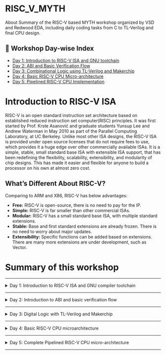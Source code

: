 # RISC_V_MYTH
About Summary of the RISC-V based MYTH workshop organized by VSD and Redwood EDA, including daily coding tasks from C to TL-Verilog and final CPU design.

## 📅 Workshop Day-wise Index

- [Day 1: Introduction to RISC-V ISA and GNU toolchain](https://github.com/kranthiuppada/RISC_V_MYTH/tree/main/LAB_WORK/Day_1)
- [Day 2: ABI and Basic Verification Flow](https://github.com/kranthiuppada/RISC_V_MYTH/tree/main/LAB_WORK/DAY_2)
- [Day 3: Combinational Logic using TL-Verilog and Makerchip](https://github.com/kranthiuppada/RISC_V_MYTH/tree/main/LAB_WORK/DAY_3)
- [Day 4: Basic RISC-V CPU Micro-architecture](https://github.com/kranthiuppada/RISC_V_MYTH/tree/main/LAB_WORK/DAY_4)
- [Day 5: Pipelined RISC-V CPU Implementation](https://github.com/kranthiuppada/RISC_V_MYTH/tree/main/LAB_WORK/DAY_5)


# Introduction to RISC-V ISA

RISC-V is an open standard instruction set architecture based on established reduced instruction set computer(RISC) principles. It was first started by Prof. Krste Asanović and graduate students Yunsup Lee and Andrew Waterman in May 2010 as part of the Parallel Computing Laboratory, at UC Berkeley. Unlike most other ISA designs, the RISC-V ISA is provided under open source licenses that do not require fees to use, which provides it a huge edge over other commercially available ISAs. It is a simple, stable, small standard base ISA with extensible ISA support, that has been redefining the flexibility, scalability, extensibility, and modularity of chip designs. This has made it easier and flexible for anyone to build a processor on his own at almost zero cost. 

## What’s Different About RISC-V?

   Comparing to ARM and X86, RISC-V has below advantages:

   - **Free:** RISC-V is open-source, there is no need to pay for the IP.
   - **Simple:** RISC-V is far smaller than other commercial ISAs.
   - **Modular:** RISC-V has a small standard base ISA, with multiple standard extensions.
   - **Stable:** Base and first standard extensions are already frozen. There is no need to worry about major updates.
   - **Extensibility:** Specific functions can be added based on extensions. There are many more extensions are under development, such as Vector.

# Summary of this workshop

******************************************************************************************************************************************************

<details>
  <summary>Day 1: Introduction to RISC-V ISA and GNU compiler toolchain</summary>

## Labs for Day 1  
**1. Simple c program for adding numbers between 1 to n**

    #include <stdio.h>

    int main() {
    int i, sum = 0, n = 5;
    for (i=1; i <= n; ++i) {
    sum += i; }
    printf("Sum of numbers from 1 to %d is %d\n", n, sum);
    return 0;

    }

This is the c code for adding numbers, make a file named sm1ton.c and paste this  in that file.

**Steps to run this**

1. Open the linux terminal and type
   
        gcc 1ton.c

3. And then type
  
        ./a.out
   
Then you will see the following output results

![image](https://github.com/user-attachments/assets/31b4a2ff-7d0a-46f8-b8c0-e601cfa2a2a8)

**2. Simulation of the same 1ton program but with Spike**

Run the following steps in terminal:

1. Open the terminal and type

        riscv64-unknown-elf-gcc -Ofast -mabi=lp64 -march=rv64i -o 1ton.o 1ton.c        


2. Then type

        spike pk 1ton.o
        

Then you should see the same result as:

![image](https://github.com/user-attachments/assets/8e469627-92ab-4e73-9670-6e5e4ab942c8)

</details>

******************************************************************************************************************************************************

<details>
  <summary>Day 2: Introduction to ABI and basic verification flow</summary>

## Labs for Day 2
**1. simulating the 1 to n adder but using ABI**

Run the following steps in the terminal:
1. Open the terminal and make a file names 1to9_custom.c
2. and type this in it
   
        #include <stdio.h>

        extern int load(int x, int y); 

        int main() {
	        int result = 0;
       	        int count = 2;
    	        result = load(0x0, count+1);
    	        printf("Sum of number from 1 to %d is %d\n", count, result); 
        }


3. Also make another file named load.S. And type this in it

        .section .text
        .global load
        .type load, @function

        load:
	        add 	a4, a0, zero //Initialize sum register a4 with 0x0
	        add 	a2, a0, a1   // store count of 10 in register a2. Register a1 is loaded with 0xa (decimal 10) from main program
	        add	a3, a0, zero // initialize intermediate sum register a3 by 0
        loop:	add 	a4, a3, a4   // Incremental addition
	        addi 	a3, a3, 1    // Increment intermediate register by 1	
	        blt 	a3, a2, loop // If a3 is less than a2, branch to label named <loop>
	        add	a0, a4, zero // Store final result to register a0 so that it can be read by main program
	        ret

4. Then open the terminal and type this after going to the folder in which you have made the two files.

        riscv64-unknown-elf-gcc -Ofast -mabi=lp64 -march=rv64i -o 1to9_custom.o 1to9_custom.c load.S

5. Then type

        spike pk 1to9_custom.o

Then you will see the following results after this:

![image](https://github.com/user-attachments/assets/43e37975-ee6d-4f8e-8bd2-844452451f75)

</details>

******************************************************************************************************************************************************

<details>
  <summary>Day 3: Digital Logic with TL-Verilog and Makerchip</summary>

# Day 3 – Digital Logic with TL-Verilog

## Topics Covered

### ➤ Logic Gates using TL-Verilog
Learned how to implement basic logic gates like AND, OR, NOT, and XOR using TL-Verilog. These gates form the foundation of digital circuit design.

### ➤ Makerchip IDE Introduction
Got familiar with the Makerchip platform, a web-based IDE for TL-Verilog. Explored live simulation, waveform viewing, and real-time logic visualization.

### ➤ Combinational Logic (Adders, Muxes)
Built combinational circuits such as adders and multiplexers that compute outputs purely based on the current inputs without memory or clock.

### ➤ Sequential Logic (Counters, Registers)
Designed logic that depends on clock cycles and stores state across time using registers. Created a basic counter to reinforce clocked logic.

### ➤ Pipelined Logic
Implemented pipelining using TL-Verilog’s timing abstraction. This helps in breaking large operations into stages to increase throughput.

### ➤ State Variables
Explored the use of `$`-prefixed signals to create and maintain state in TL-Verilog, like program counters and accumulators.


## Labs Completed
- Inverter
  1. Go to [Makerchip](makerchip.com) and click on launch makerchip IDE.
  2. Go to editor and place the below TL-Verilog in place of //...

		   $out = !$in;
  3. Then click on 'compile'.
- 2-input logic gates(eg:and gate)
  1. Go to [Makerchip](makerchip.com) and click on launch makerchip IDE.
  2. Go to editor and place the below TL-Verilog in place of //...

		   $out = $in1 && $in2 ;
  3. Then click on 'compile'.
- Vector addition
  1. Go to [Makerchip](makerchip.com) and click on launch makerchip IDE.
  2. Go to editor and place the below TL-Verilog in place of //...

		   $out[4:0] = $in1[3:0] + $in2[3:0];
  3. Then click on 'compile'.
- Multiplexers
  1. Go to [Makerchip](makerchip.com) and click on launch makerchip IDE.
  2. Go to editor and place the below TL-Verilog in place of //...

		   $out = $sel? $in1 : $in2;
  3. Then click on 'compile'.
- Combinational Calculator
  
  1. Go to [Makerchip](makerchip.com) and click on launch makerchip IDE.
  2. Go to editor and place the below TL-Verilog in place of //...

				$sum[31:0] = $val1[31:0] + $val2[31:0];
		   		$diff[31:0] = $val1[31:0] - $val2[31:0];
		   		$prod[31:0] = $val1[31:0] * $val2[31:0];
		   		$quot[31:0] = $val1[31:0] / $val2[31:0];
		​		$out[31:0] = $op[0] ? $sum : $op[1] ? $diff : $op[2] ? $prod : $qout ;

  3. Then click on 'compile'.

   space for screenshot
- Sequential Calculator:
 
  1. Go to [Makerchip](makerchip.com) and click on launch makerchip IDE.
  2. Go to editor and place the below TL-Verilog in place of //...

				$sum[31:0] = $val1[31:0] + $val2[31:0];
		   		$diff[31:0] = $val1[31:0] - $val2[31:0];
		   		$prod[31:0] = $val1[31:0] * $val2[31:0];
		   		$quot[31:0] = $val1[31:0] / $val2[31:0];
		​		$out[31:0] = $op[0] ? $sum : $op[1] ? $diff : $op[2] ? $prod : $qout ;
				$out[31:0] = $val1[31:0]

  3. Then click on 'compile'.
   screenshot
- Fibonacci Series:

  The Fibonacci Sequence is a sequence of whole numbers starting with two 1s, where each subsequent value in the sequence is the sum of the previous two values.

  1. Go to [Makerchip](makerchip.com) and click on launch makerchip IDE.
  2. Go to editor and place the below TL-Verilog in place of //...

			$val[15:0] = $reset ? 1 : >>1$val + >>2$val;

  3. Then click on 'compile'.
  
- Pipelining using TL-Verilog:
  
   **Pythagorean Theorem Pipeline**

  1. Go to [Makerchip](makerchip.com) and click on launch makerchip IDE.
  2. Go to editor and place the below TL-Verilog in place of //...

			 |calc
     			 @0
      			   $valid = & $rand_valid[1:0];  // Valid with 1/4 probability
                                      			 // (& over two random bits).
   
  			 // DUT (Design Under Test)
   			|calc
      			?$valid
        			 // Pythagoras's Theorem
        			 @1
            			$aa_sq[7:0] = $aa[3:0] ** 2;
           			 $bb_sq[7:0] = $bb[3:0] ** 2;
        			 @2
            			$cc_sq[8:0] = $aa_sq + $bb_sq;
        			 @3
            			$cc[4:0] = sqrt($cc_sq);
	    
   3. Then click on 'compile'.
 -Final calculator with validity and memory:
 
   1. Go to [Makerchip](makerchip.com) and click on launch makerchip IDE.
   2. Go to editor and place the below TL-Verilog in place of //...

		|calc
    		  @0
      		   $reset = *reset;
     		 @1
         		$valid[0:0] = $reset ? '0 : >>1$valid + 1;
         		$valid_or_reset = $valid || $reset;
         		$val2[31:0] = $rand2;
        		 $val1[31:0] = >>2$out;
         
     		 ?$valid_or_reset
         		@1
            		$sum[31:0] = $val2[31:0] + $val1[31:0];
            		$diff[31:0] = $val2[31:0] - $val1[31:0];
   			 $prod[31:0] = $val2[31:0] * $val1[31:0];
            		$div[31:0] = $val2[31:0] / $val1[31:0];

      		@2
      		?$valid_or_reset
         		@2
           		 $out[31:0] = $reset ? '0:
                  		    $op[2:0] == 0 ? $sum :
                   		   $op[2:0] == 1 ? $diff :
                      		$op[2:0] == 2 ? $prod :
                      		$op[2:0] == 3 ? $div :
                      		$op[2:0] == 4 ? >>2$mem : >>2$out;
            		$mem[31:0] = $reset ? '0:
                      		$op[2:0] == 5 ? $val1:
                      		>>2$mem;
	    
    3. Then click on 'compile'.

## References
- [Workshop Slides (Day 3)](https://github.com/stevehoover/RISC-V_MYTH_Workshop)

  
   </details>

******************************************************************************************************************************************************

<details>
  <summary>Day 4: Basic RISC-V CPU microarchitecture</summary>
  ## Basic structure of RISC-V CPU microarchitecture
  

#### PC MUX
In RISC-V, the PC MUX (Program Counter Multiplexer) is a circuit that selects the next instruction to be executed based on various factors, including the type of instruction.

#### Rd Imem
In RISC-V architecture, IMEM Rd refers to the Read operation from the Instruction Memory (IMEM). This operation fetches the instruction from memory, given an address provided by the Program Counter (PC), and sends it to the processor.

#### Decoder
In RISC-V, the decoder is a crucial component that translates binary instruction codes into the control signals needed for the processor to execute the instruction.

#### Read/Write register
These are the register in RISC-V for read and write memory. Their are 32 registers like this in a RISC-V microachitecture.

#### ALU 
ALU stands for Arithmetic Logic Unit, a fundamental component of a computer's central processing unit (CPU). It's responsible for performing arithmetic operations (like addition, subtraction, multiplication, division) and logical operations (like AND, OR, NOT, XOR) on binary data.

## Labs for day 4

**1. Fetch and Decode**
1. Go to [Makerchip](makerchip.com) and click on launch makerchip IDE.
2. Go to editor and place the below TL-Verilog in place of //...

 		  |cpu
     		 @0
       		  $reset = *reset;
       		  $pc[31:0] = >>1$reset ? '0 :  (>>1$pc + 32'd4);
         
     		 @1
     		    $imem_rd_en = ! $reset;
    		     $imem_rd_addr[M4_IMEM_INDEX_CNT - 1:0] = $pc[M4_IMEM_INDEX_CNT + 1:2];
         
         
         $instr[31:0] = $imem_rd_data[31:0];
         
         $is_i_instr = $instr[6:2] ==? 5'b0000x ||
                       $instr[6:2] ==? 5'b001x0 ||
                       $instr[6:2] ==? 5'b11001 ||
                       $instr[6:2] ==? 5'b00100;
         
         $is_r_instr = $instr[6:2] ==? 5'b01011 ||
                       $instr[6:2] ==? 5'b011x0 ||
                       $instr[6:2] ==? 5'b10100;
         
         $is_s_instr = $instr[6:2] ==? 5'b0100x;
         
         $is_b_instr = $instr[6:2] ==? 5'b11000;
         
         $is_j_instr = $instr[6:2] ==? 5'b11011;
         
         $is_u_instr = $instr[6:2] ==? 5'b0x101;
         
         $imm[31:0] = $is_i_instr ? { {21{$instr[31]}}, $instr[30:20] } :
                      $is_s_instr ? { {21{$instr[31]}}, $instr[30:25], $instr[11:7] } :
                      $is_b_instr ? { {20{$instr[31]}}, $instr[7], $instr[31:25], $instr[11:8], 1'b0 } :
                      $is_u_instr ? { $instr[31:12] , 12'b0 } : 
                      $is_j_instr ? { {12{$instr[31]}}, $instr[19:12], $instr[20], $instr[30:21], 1'b0 } :
                      32'b0 ;
         
         
         $rs1[4:0] = $instr[19:15];
         $rs2[4:0] = $instr[24:20];
         $rd[4:0] = $instr[11:7];
         $funct7[6:0] = $instr[31:25];
         $funct3[2:0] = $instr[14:12];
         $opcode[6:0] = $instr[6:0];
         
         
         
         $rs1_valid = $is_r_instr || $is_i_instr || $is_s_instr || $is_b_instr  ;
         ?$rs1_valid
            $rs1[4:0] = $instr[19:15];
         
         
         $rs2_valid = $is_r_instr || $is_s_instr || $is_b_instr ;
         ?$rs2_valid
            $rs2[4:0] = $instr[24:20];
         
         
         $rd_valid = $is_r_instr || $is_i_instr || $is_u_instr || $is_j_instr;
         ?$rd_valid
            $rd[4:0] = $instr[11:7];
         
         $funct7_valid = $is_r_instr ;
         ?$funct7_valid
            $funct7[6:0] = $instr[31:25];
         
         $funct3_valid = $is_r_instr || $is_i_instr || $is_s_instr || $is_b_instr;
         ?$funct3_valid
            $funct3[2:0] = $instr[14:12];
         
         $opcode_valid = $is_i_instr ||  $is_r_instr || $is_s_instr || $is_b_instr || $is_j_instr || $is_u_instr;
         ?$opcode_valid
            $opcode[6:0] = $instr[6:0];
         
         
         $dec_bits[10:0] = { $funct7[5], $funct3, $opcode };
         
         
         $is_add = $dec_bits ==? 11'b0_000_0110011;
         $is_addi = $dec_bits ==? 11'bx_000_0010011;
         $is_beq = $dec_bits ==? 11'bx_000_1100011;
         $is_bne = $dec_bits ==? 11'bx_001_1100011;
         $is_blt = $dec_bits ==? 11'bx_100_1100011;
         $is_bge = $dec_bits ==? 11'bx_101_1100011;
         $is_bltu = $dec_bits ==? 11'bx_110_1100011;
         $is_bgeu = $dec_bits ==? 11'bx_111_1100011;


	    
4. Then click on 'compile'.


**This TL-Verilog is used for making a basic RISC-V CPU architecture but only from the PC to the decoder.**

**2. Basic RISC-V based CPU which performs addition of number 1 to 9**

1. Go to [Makerchip](makerchip.com) and click on launch makerchip IDE.
2. Go to editor and place the below TL-Verilog in place of //...

			


		|cpu
     		 @0
        		 $reset = *reset;
         
        		 $pc[31:0] = (>>1$reset) ? 32'd0 : (>>1$pc + 32'd4);
         
        
     			 @1
   		
         		$imem_rd_addr[M4_IMEM_INDEX_CNT - 1:0] = $pc[M4_IMEM_INDEX_CNT + 1:2];
         
         		$imem_rd_en = !$reset;
         
        		 $instr[31:0] = $imem_rd_data[31:0];
         
         
         
         		$is_i_instr = $instr[6:2] ==? 5'b0000x ||
                       $instr[6:2] ==? 5'b001x0 ||
                       $instr[6:2] ==? 5'b11001 ||
                       $instr[6:2] ==? 5'b00100;
         
   		  $is_r_instr = $instr[6:2] ==? 5'b01011 ||
                       $instr[6:2] ==? 5'b011x0 ||
                       $instr[6:2] ==? 5'b10100;
         
        		 $is_s_instr = $instr[6:2] ==? 5'b0100x;
         
        		 $is_b_instr = $instr[6:2] ==? 5'b11000;
         
        		 $is_j_instr = $instr[6:2] ==? 5'b11011;
         
      		   $is_u_instr = $instr[6:2] ==? 5'b0x101;
         
         
         		$imm[31:0] = $is_i_instr ? { {21{$instr[31]}}, $instr[30:20] } :
                      $is_s_instr ? { {21{$instr[31]}}, $instr[30:25], $instr[11:7] } :
                      $is_b_instr ? { {20{$instr[31]}}, $instr[7], $instr[31:25], $instr[11:8], 1'b0 } :
                      $is_u_instr ? { $instr[31:12] , 12'b0 } : 
                      $is_j_instr ? { {12{$instr[31]}}, $instr[19:12], $instr[20], $instr[30:21], 1'b0 } :
                      32'b0 ;
         
         
   
        $rs1_valid = $is_r_instr || $is_i_instr || $is_s_instr || $is_b_instr  ;
         ?$rs1_valid
            $rs1[4:0] = $instr[19:15];
         
         
         $rs2_valid = $is_r_instr || $is_s_instr || $is_b_instr ;
         ?$rs2_valid
            $rs2[4:0] = $instr[24:20];
         
         
         $rd_valid = $is_r_instr || $is_i_instr || $is_u_instr || $is_j_instr;
         ?$rd_valid
            $rd[4:0] = $instr[11:7];
         
         $funct7_valid = $is_r_instr ;
         ?$funct7_valid
            $funct7[6:0] = $instr[31:25];
         
         $funct3_valid = $is_r_instr || $is_i_instr || $is_s_instr || $is_b_instr;
         ?$funct3_valid
            $funct3[2:0] = $instr[14:12];
         
         $opcode_valid = $is_i_instr ||  $is_r_instr || $is_s_instr || $is_b_instr || $is_j_instr || $is_u_instr;
         ?$opcode_valid
            $opcode[6:0] = $instr[6:0];

         
        
         
         
         
         $dec_bits[10:0] = { $funct7[5], $funct3, $opcode };
         
         
         $is_add = $dec_bits == 11'b0_000_0110011;
         $is_addi = $dec_bits ==? 11'bx_000_0010011;
         
         
         $is_beq = $dec_bits ==? 11'bx_000_1100011;
         $is_bne = $dec_bits ==? 11'bx_001_1100011;
         $is_blt = $dec_bits ==? 11'bx_100_1100011;
         $is_bge = $dec_bits ==? 11'bx_101_1100011;
         $is_bltu = $dec_bits ==? 11'bx_110_1100011;
         $is_bgeu = $dec_bits ==? 11'bx_111_1100011;
         
         //read register file 
         
         
         
         $rf_wr_en = $rd_valid;
         $rf_wr_index[4:0] = $rd;
         
         
         $rf_rd_en1 = $rs1_valid;
         $rf_rd_index1[4:0] = $rs1;
         $rf_rd_en2 = $rs2_valid;
         $rf_rd_index2[4:0] = $rs2;
         
         
         $src1_value[31:0] = $rf_rd_data1;
         $src2_value[31:0] = $rf_rd_data2;
         
         //ALU 
         
         $result[31:0] = $is_addi ? ($src1_value + $imm) :
                         $is_add ? ($src1_value + $src2_value) :
                         32'bx;
         
         
         
         $taken_br = (! $is_b_instr) ? 1'b0 :
                      $is_beq ? ($src1_value == $src2_value) :
                      $is_bne ? ($src1_value != $src2_value) :
                      $is_blt ? ( ($src1_value < $src2_value) ^ ($src1_value[31] != $src2_value[31]) ) :
                      $is_bge ? ( ($src1_value >= $src2_value) ^ ($src1_value[31] != $src2_value[31]) ) :
                      $is_bltu ? ($src1_value < $src2_value) :
                      $is_bgeu ? ($src1_value >= $src2_value) :
                      1'b0;
         
         
         $br_tgt_pc[31:0] = $pc + $imm;

3. Then click on 'compile'

**This TL-Verilog code is the final code for a basic 1 to 9 summer with the write and read register, ALU, Branch etc.**


</details>

******************************************************************************************************************************************************

<details>
  <summary>Day 5: Complete Pipelined RISC-V CPU micro-architecture</summary>

# Lab: The complete pipelined CPU

This is the link to my work [CPU](https://myth.makerchip.com/sandbox/02kfkhXA6/0k5hOVx#)

1. Go to [Makerchip](makerchip.com) and click on launch makerchip IDE.
2. Go to editor and place the below TL-Verilog in place of //...

   		|cpu
     		 @0
         $reset = *reset;
         $pc[31:0] = >>1$reset ? '0:
                     >>3$valid_taken_br || >>3$is_jal && >>3$valid_jump ? >>3$br_tgt_pc :
                     >>3$is_jalr && >>3$valid_jump ? >>3$jalr_tgt_pc :
                     >>3$valid_load?  >>3$inc_pc:
                     >>1$inc_pc;
                     
         $imem_rd_addr[M4_IMEM_INDEX_CNT - 1:0] = $pc[M4_IMEM_INDEX_CNT + 1:2];
         $imem_rd_en = !$reset;
      		@1
         		*passed = |cpu/xreg[10]>>5$value == (1+2+3+4+5+6+7+8+9);
         		$instr[31:0] = $imem_rd_data;
        		 $inc_pc[31:0] = $pc + 4;
         
       		  $is_i_instr = $instr[6:2] ==? 5'b0000x ||
                       $instr[6:2] ==? 5'b001x0 ||
                       $instr[6:2] ==? 5'b11001 ||
                       $instr[6:2] ==? 5'b00100;
         
         $is_r_instr = $instr[6:2] ==? 5'b01011 ||
                       $instr[6:2] ==? 5'b011x0 ||
                       $instr[6:2] ==? 5'b10100;
         
         $is_s_instr = $instr[6:2] ==? 5'b0100x;
         
         $is_b_instr = $instr[6:2] ==? 5'b11000;
         
         $is_j_instr = $instr[6:2] ==? 5'b11011;
         
         $is_u_instr = $instr[6:2] ==? 5'b0x101;
         
         $imm[31:0] = $is_i_instr ? { {21{$instr[31]}}, $instr[30:20] } :
                      $is_s_instr ? { {21{$instr[31]}}, $instr[30:25], $instr[11:7] } :
                      $is_b_instr ? { {20{$instr[31]}}, $instr[7], $instr[30:25], $instr[11:8], 1'b0 } :
                      $is_u_instr ? { $instr[31:12] , 12'b0 } : 
                      $is_j_instr ? { {12{$instr[31]}}, $instr[19:12], $instr[20], $instr[30:21], 1'b0 } :
                      32'b0 ;

         
         $opcode_valid = $is_i_instr ||  $is_r_instr || $is_s_instr || $is_b_instr || $is_j_instr || $is_u_instr;
         ?$opcode_valid
            $opcode[6:0] = $instr[6:0];

         
         
         
         
         $rs1_valid = $is_r_instr || $is_i_instr || $is_s_instr || $is_b_instr; 
         ?$rs1_valid
            $rs1[4:0] = $instr[19:15];
            
         $rs2_valid = $is_r_instr || $is_s_instr || $is_b_instr; 
         ?$rs2_valid
            $rs2[4:0] = $instr[24:20];
         
         $funct7_valid = $is_r_instr; 
         ?$funct7_valid
            $funct7[6:0] = $instr[31:25];
            
         $rd_valid = $is_r_instr || $is_i_instr || $is_u_instr || $is_j_instr;
         ?$rd_valid
            $rd[4:0] = $instr[11:7];
            
         $funct3_valid = $is_r_instr || $is_i_instr || $is_s_instr || $is_b_instr;
         ?$funct3_valid
            $funct3[2:0] = $instr[14:12];
            
         $dec_bits[11:0] = {$funct7[5],$funct3,$opcode};
         
         $is_beq = $dec_bits ==?  11'bx_000_1100011;
         $is_bne = $dec_bits ==?  11'bx_001_1100011;
         $is_blt = $dec_bits ==?  11'bx_100_1100011;
         $is_bge = $dec_bits ==?  11'bx_101_1100011;
         $is_bltu = $dec_bits ==? 11'bx_110_1100011;
         $is_bgeu = $dec_bits ==? 11'bx_111_1100011;
         $is_addi = $dec_bits ==? 11'bx_000_0010011;
         $is_add = $dec_bits ==   11'b0_000_0110011;
         $is_load = $dec_bits ==?   11'bx_xxx_0000011;
         $is_lui = $dec_bits ==?   11'bx_xxx_0110111;
         $is_auipc = $dec_bits ==?   11'bx_xxx_0010111;
         $is_jal = $dec_bits ==?   11'bx_xxx_1101111;
         $is_jalr = $dec_bits ==?  11'bx_000_1100111;
         $is_sb = $dec_bits ==?  11'bx_000_0100011;
         $is_sh = $dec_bits ==?  11'bx_001_0100011;
         $is_sw = $dec_bits ==?  11'bx_010_0100011;
         $is_slti = $dec_bits ==?  11'bx_010_0010011;
         $is_sltiu = $dec_bits ==?  11'bx_011_0010011;
         $is_xori = $dec_bits ==?  11'bx_100_0010011;
         $is_ori = $dec_bits ==?  11'bx_110_0010011;
         $is_andi = $dec_bits ==?  11'bx_111_0010011;
         $is_slli = $dec_bits ==?  11'b0_001_0010011;
         $is_srli = $dec_bits ==?  11'b0_101_0010011;
         $is_srai = $dec_bits ==?  11'b1_101_0010011;
         $is_sub = $dec_bits ==?  11'b1_000_0110011;
         $is_sll = $dec_bits ==?  11'b0_001_0110011;
         $is_slt = $dec_bits ==?  11'b0_010_0110011;
         $is_sltu = $dec_bits ==?  11'b0_011_0110011;
         $is_xor = $dec_bits ==?  11'b0_100_0110011;
         $is_srl = $dec_bits ==?  11'b0_101_0110011;
         $is_sra = $dec_bits ==?  11'b1_101_0110011;
         $is_or = $dec_bits ==?  11'b0_110_0110011;
         $is_and = $dec_bits ==?  11'b0_111_0110011;
         
      		@2
        		 $br_tgt_pc[31:0] = $pc + $imm;
         
         $rf_rd_en1 = $rs1_valid;
         $rf_rd_index1[4:0] = $rs1;
         
         $rf_rd_en2 = $rs2_valid;
         $rf_rd_index2[4:0] = $rs2;
         $src1_value[31:0] = (>>1$rf_wr_index == $rf_rd_index1) && >>1$rf_wr_en  ?
                              >>1$rf_wr_data : $rf_rd_data1;
         $src2_value[31:0] = (>>1$rf_wr_index == $rf_rd_index2) && >>1$rf_wr_en  ?
                              >>1$rf_wr_data : $rf_rd_data2;
         
     		 @3
        		 $sltu_rslt = $src1_value < $src2_value;
        		 $sltiu_rslt = $src1_value < $imm;
         
         		$result[31:0] = $is_addi || $is_load || $is_s_instr? $src1_value + $imm :
                         $is_add ? $src1_value + $src2_value:
                         $is_andi ? $src1_value & $imm:
                         $is_ori ? $src1_value | $imm:
                         $is_xori ? $src1_value ^ $imm:
                         $is_slli ? $src1_value << $imm[5:0]:
                         $is_srli ? $src1_value >> $imm[5:0]:
                         $is_and ? $src1_value & $src2_value:
                         $is_or ? $src1_value | $src2_value:
                         $is_xor ? $src1_value ^ $src2_value:
                         $is_sub ? $src1_value - $src2_value:
                         $is_sll ? $src1_value << $src2_value[4:0]:
                         $is_srl ? $src1_value >> $src2_value[4:0]:
                         $is_sltu ? $src1_value < $src2_value:
                         $is_sltiu ? $src1_value < $imm:
                         $is_lui ? {$imm[31:12],'0}:
                         $is_auipc ? $pc + $imm :
                         $is_jal ? $pc + 4 :
                         $is_jalr ? $pc + 4 :
                         $is_srai ? { {32{$src1_value[31]}}, $src1_value} >> $imm[4:0]:
                         $is_slt ? ($src1_value[31] == $src2_value[31]) ? $sltu_rslt : {31'b0, $src1_value[31]}:
                         $is_slti ? ($src1_value[31] == $imm[31]) ? $sltiu_rslt : {31'b0, $src1_value[31]}:
                         $is_sra ? { {32{$src1_value[31]}}, $src1_value} >> $src2_value[4:0]:
                         32'bx;
                         
         $taken_br = $is_beq ? ($src1_value == $src2_value) :
                     $is_bne ? ($src1_value != $src2_value) :
                     $is_blt ? ($src1_value < $src2_value) ^ ($src1_value[31] != $src2_value[31]) :
                     $is_bge ? ($src1_value >= $src2_value) ^ ($src1_value[31] != $src2_value[31]) :
                     $is_bltu ? ($src1_value < $src2_value) :
                     $is_bgeu ? ($src1_value >= $src2_value) : 1'b0;
         
         $valid_taken_br = $valid && $taken_br;
         $valid_load = $valid && $is_load;
         
         $is_jump = $is_jal || $is_jalr;
         $valid_jump = $is_jump && $valid;
         
         $valid = !(>>1$valid_taken_br || >>2$valid_taken_br
                     || >>1$valid_load || >>2$valid_load
                     || >>1$valid_jump || >>2$valid_jump) ;
         
         $jalr_tgt_pc[31:0] = $src1_value + $imm; 
         
         $rf_wr_en = $rd!='0 && $rd_valid && $valid ; 
         $rf_wr_index[4:0] = >>2$valid_load ? >>2$rd : $rd;
         $rf_wr_data[31:0] = >>2$valid_load ? >>2$ld_data: $result ; 
     		 @4
       		  $dmem_wr_en = $is_s_instr && $valid;
         
       		  $dmem_addr[3:0] = $result[5:2];
         
       		  $dmem_wr_data[31:0] = $src2_value;
         
        		 $dmem_rd_en = $is_load;
         
     		 @5
		         $ld_data[31:0] = $dmem_rd_data;
	    
3. Then click on 'compile'.



</details>


******************************************************************************************************************************************************



 
